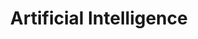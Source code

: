 ---
id: 1
title: Artificial Intelligence
sub_theme: false
sub_themes:
  - HPC / Server
  - Edge
  - Microcontrollers
permalink: /artificial-intelligence/
image: /assets/images/content/Artifical_Intelligence.png
description: >
    Linaro and collaborating members are working to bring best in class
    ML Inferencing & AI to the Arm ecosystem. This involves pushing
    optimized for Arm experiences on member hardware across a
    range of strategic AI projects.
jumbotron:
    class: theme_banner 
    title: Innovation within Open Source projects that bring Artificial Intelligence solutions to Arm devices
    description: >
        Linaro and collaborating members are working to bring best in class
        ML Inferencing & AI to the Arm ecosystem. This involves pushing
        optimized for Arm experiences on member hardware across a
        range of strategic AI projects.
    image: /assets/images/content/Artifical_Intelligence.png
presentation_link: /about/
video_link: /about/
blogs_link: /blog/tags/?tag=AI
flow:
    - row: custom_include_row
      source: themes/sub_theme_blocks.html
    - row: container_row
      style: related_projects bg-secondary text-white
      sections:
        - format: title
          title_content:
            size: h2
            text: >
                Related Projects
        - format: custom_include
          source: themes/related_projects.html
    - row: container_row
      style: bg-green
      sections:
       - format: custom_include
         source: themes/quick_link_blocks.html
    - row: container_row
      style: associated_members
      sections:
        - format: title
          title_content:
            size: h2
            text: >
                Associated Members
    - row: custom_include_row
      source: themes/associated_members.html
---